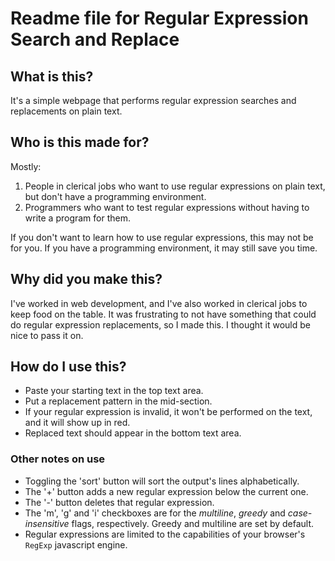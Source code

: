 # Readme file for Regular Expression Search and Replace

## What is this?

It's a simple webpage that performs regular expression searches and replacements on plain text.

## Who is this made for?

Mostly:

1. People in clerical jobs who want to use regular expressions on plain text, but don't have a programming environment.
2. Programmers who want to test regular expressions without having to write a program for them.

If you don't want to learn how to use regular expressions, this may not be for you. If you have a programming environment, it may still save you time.

## Why did you make this?

I've worked in web development, and I've also worked in clerical jobs to keep food on the table. It was frustrating to not have something that could do regular expression replacements, so I made this. I thought it would be nice to pass it on.

## How do I use this?

* Paste your starting text in the top text area.
* Put a replacement pattern in the mid-section.
* If your regular expression is invalid, it won't be performed on the text, and it will show up in red.
* Replaced text should appear in the bottom text area.

### Other notes on use

* Toggling the 'sort' button will sort the output's lines alphabetically.
* The '+' button adds a new regular expression below the current one.
* The '-' button deletes that regular expression.
* The 'm', 'g' and 'i' checkboxes are for the *multiline*, *greedy* and *case-insensitive* flags, respectively. Greedy and multiline are set by default.
* Regular expressions are limited to the capabilities of your browser's `RegExp` javascript engine.